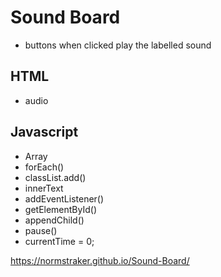 # Sound Board

- buttons when clicked play the labelled sound

## HTML

- audio

## Javascript

- Array
- forEach()
- classList.add()
- innerText
- addEventListener()
- getElementById()
- appendChild()
- pause()
- currentTime = 0;

https://normstraker.github.io/Sound-Board/

